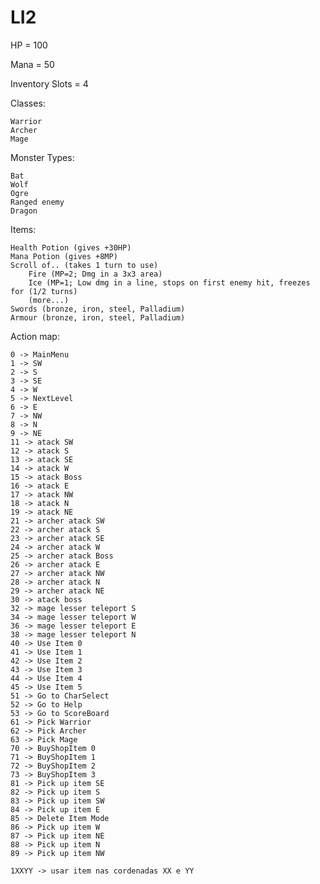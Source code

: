 # LI2

HP = 100

Mana = 50

Inventory Slots = 4

Classes:

	Warrior
	Archer
	Mage


Monster Types:

	Bat
	Wolf
	Ogre
	Ranged enemy
	Dragon


Items:
	
	Health Potion (gives +30HP)
	Mana Potion (gives +8MP)
	Scroll of.. (takes 1 turn to use)
		Fire (MP=2; Dmg in a 3x3 area)
		Ice (MP=1; Low dmg in a line, stops on first enemy hit, freezes for (1/2 turns)
		(more...)
	Swords (bronze, iron, steel, Palladium)
	Armour (bronze, iron, steel, Palladium)

Action map:

	0 -> MainMenu
	1 -> SW
	2 -> S
	3 -> SE
	4 -> W
	5 -> NextLevel
	6 -> E
	7 -> NW
	8 -> N
	9 -> NE
	11 -> atack SW
	12 -> atack S
	13 -> atack SE
	14 -> atack W
	15 -> atack Boss
	16 -> atack E
	17 -> atack NW
	18 -> atack N
	19 -> atack NE
	21 -> archer atack SW
	22 -> archer atack S
	23 -> archer atack SE
	24 -> archer atack W
	25 -> archer atack Boss
	26 -> archer atack E
	27 -> archer atack NW
	28 -> archer atack N
	29 -> archer atack NE
	30 -> atack boss
	32 -> mage lesser teleport S
	34 -> mage lesser teleport W
	36 -> mage lesser teleport E
	38 -> mage lesser teleport N
	40 -> Use Item 0
	41 -> Use Item 1
	42 -> Use Item 2
	43 -> Use Item 3
	44 -> Use Item 4
	45 -> Use Item 5
	51 -> Go to CharSelect
	52 -> Go to Help
	53 -> Go to ScoreBoard
	61 -> Pick Warrior
	62 -> Pick Archer
	63 -> Pick Mage
	70 -> BuyShopItem 0
	71 -> BuyShopItem 1
	72 -> BuyShopItem 2
	73 -> BuyShopItem 3
	81 -> Pick up item SE
	82 -> Pick up item S
	83 -> Pick up item SW
	84 -> Pick up item E
	85 -> Delete Item Mode
	86 -> Pick up item W
	87 -> Pick up item NE
	88 -> Pick up item N
	89 -> Pick up item NW

	1XXYY -> usar item nas cordenadas XX e YY
